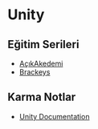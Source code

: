 # Unity

## Eğitim Serileri

- [AçıkAkedemi](https://www.acikakademi.com/portal/egitimler/unity.aspx)
- [Brackeys](https://www.youtube.com/user/Brackeys)

## Karma Notlar

- [Unity Documentation](https://docs.unity3d.com/Manual/index.html)